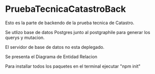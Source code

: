 # PruebaTecnicaCatastroBack

Esto es la parte de backendo de la prueba tecnica de Catastro.

Se utlizo base de datos Postgres junto al postgraphile para generar los querys y mutacion.

El servidor de base de datos no esta deplegado.

Se presenta el Diagrama de Entidad Relacion

Para installar todos los paquetes en el terminal ejecutar "npm init"
